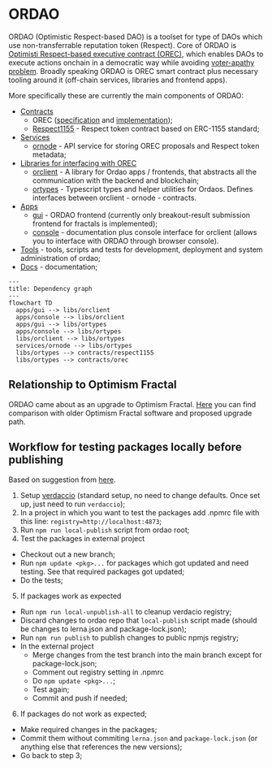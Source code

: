 # ORDAO

<!-- TODO: link -->
ORDAO (Optimistic Respect-based DAO) is a toolset for type of DAOs which use non-transferrable reputation token (Respect). Core of ORDAO is [Optimisti Respect-based executive contract (OREC)](./docs/OREC.md), which enables DAOs to execute actions onchain in a democratic way while avoiding [voter-apathy problem](./docs/OREC.md#motivation). Broadly speaking ORDAO is OREC smart contract plus necessary tooling around it (off-chain services, libraries and frontend apps).

More specifically these are currently the main components of ORDAO:

* [Contracts](./contracts/)
  * OREC ([specification](./docs/OREC.md) and [implementation](./contracts/orec/));
  * [Respect1155](./contracts/respect1155/) - Respect token contract based on ERC-1155 standard;
* [Services](./services/)
  * [ornode](./services/ornode/) - API service for storing OREC proposals and Respect token metadata;
* [Libraries for interfacing with OREC](./libs/)
  * [orclient](./libs/orclient/) - A library for Ordao apps / frontends, that abstracts all the communication with the backend and blockchain;
  * [ortypes](./libs/ortypes) - Typescript types and helper utilities for Ordaos. Defines interfaces between orclient - ornode - contracts.
* [Apps](./apps/)
  * [gui](./apps/gui) - ORDAO frontend (currently only breakout-result submission frontend for fractals is implemented);
  * [console](./apps/console/) - documentation plus console interface for orclient (allows you to interface with ORDAO through browser console).
* [Tools](./tools/) - tools, scripts and tests for development, deployment and system administration of ordao;
* [Docs](./docs/) - documentation;

```mermaid
---
title: Dependency graph
---
flowchart TD
  apps/gui --> libs/orclient
  apps/console --> libs/orclient
  apps/gui --> libs/ortypes
  apps/console --> libs/ortypes
  libs/orclient --> libs/ortypes
  services/ornode --> libs/ortypes
  libs/ortypes --> contracts/respect1155
  libs/ortypes --> contracts/orec
```

## Relationship to Optimism Fractal
ORDAO came about as an upgrade to Optimism Fractal. [Here](./docs/OF_ORDAO_UPGRADE.md) you can find comparison with older Optimism Fractal software and proposed upgrade path.

## Workflow for testing packages locally before publishing
Based on suggestion from [here](https://github.com/lerna/lerna/issues/2363).

1. Setup [verdaccio](https://verdaccio.org/docs/installation) (standard setup, no need to change defaults. Once set up, just need to run `verdaccio`);
2. In a project in which you want to test the packages add .npmrc file with this line: `registry=http://localhost:4873`;
3. Run `npm run local-publish` script from ordao root; 
4. Test the packages in external project
  * Checkout out a new branch;
  * Run `npm update <pkg>...` for packages which got updated and need testing. See that required packages got updated;
  * Do the tests;
5. If packages work as expected
  * Run `npm run local-unpublish-all` to cleanup verdacio registry;
  * Discard changes to ordao repo that `local-publish` script made (should be changes to lerna.json and package-lock.json);
  * Run `npm run publish` to publish changes to public npmjs registry;
  * In the external project
    * Merge changes from the test branch into the main branch except for package-lock.json;
    * Comment out registry setting in .npmrc
    * Do `npm update <pkg>...`;
    * Test again;
    * Commit and push if needed;
6. If packages do not work as expected;
  * Make required changes in the packages;
  * Commit them without commiting `lerna.json` and `package-lock.json` (or anything else that references the new versions);
  * Go back to step 3;

